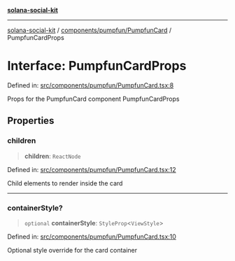 [**solana-social-kit**](../../../../README.md)

***

[solana-social-kit](../../../../README.md) / [components/pumpfun/PumpfunCard](../README.md) / PumpfunCardProps

# Interface: PumpfunCardProps

Defined in: [src/components/pumpfun/PumpfunCard.tsx:8](https://github.com/SendArcade/solana-social-starter/blob/03568260ca96ed63f77049843c721de1cb011893/src/components/pumpfun/PumpfunCard.tsx#L8)

Props for the PumpfunCard component
 PumpfunCardProps

## Properties

### children

> **children**: `ReactNode`

Defined in: [src/components/pumpfun/PumpfunCard.tsx:12](https://github.com/SendArcade/solana-social-starter/blob/03568260ca96ed63f77049843c721de1cb011893/src/components/pumpfun/PumpfunCard.tsx#L12)

Child elements to render inside the card

***

### containerStyle?

> `optional` **containerStyle**: `StyleProp`\<`ViewStyle`\>

Defined in: [src/components/pumpfun/PumpfunCard.tsx:10](https://github.com/SendArcade/solana-social-starter/blob/03568260ca96ed63f77049843c721de1cb011893/src/components/pumpfun/PumpfunCard.tsx#L10)

Optional style override for the card container
